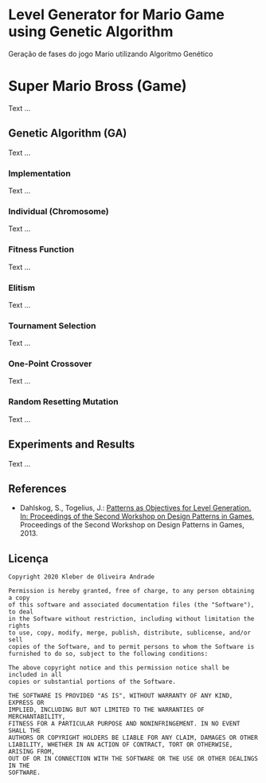 # Level Generator for Mario Game using Genetic Algorithm

Geração de fases do jogo Mario utilizando Algoritmo Genético


# Super Mario Bross (Game)

Text ...

## Genetic Algorithm (GA)

Text ...

### Implementation

Text ...

### Individual (Chromosome)

Text ...

### Fitness Function

Text ...

### Elitism 

Text ...

### Tournament Selection

Text ...

### One-Point Crossover

Text ...

### Random Resetting Mutation

Text ...

## Experiments and Results

Text ...

## References

* Dahlskog, S., Togelius, J.: [Patterns as Objectives for Level Generation. In: Proceedings of the Second Workshop on Design Patterns in Games](https://muep.mau.se/handle/2043/15713), Proceedings of the Second Workshop on Design Patterns in Games, 2013.

## Licença

    Copyright 2020 Kleber de Oliveira Andrade
    
    Permission is hereby granted, free of charge, to any person obtaining a copy
    of this software and associated documentation files (the "Software"), to deal
    in the Software without restriction, including without limitation the rights
    to use, copy, modify, merge, publish, distribute, sublicense, and/or sell
    copies of the Software, and to permit persons to whom the Software is
    furnished to do so, subject to the following conditions:
    
    The above copyright notice and this permission notice shall be included in all
    copies or substantial portions of the Software.
    
    THE SOFTWARE IS PROVIDED "AS IS", WITHOUT WARRANTY OF ANY KIND, EXPRESS OR
    IMPLIED, INCLUDING BUT NOT LIMITED TO THE WARRANTIES OF MERCHANTABILITY,
    FITNESS FOR A PARTICULAR PURPOSE AND NONINFRINGEMENT. IN NO EVENT SHALL THE
    AUTHORS OR COPYRIGHT HOLDERS BE LIABLE FOR ANY CLAIM, DAMAGES OR OTHER
    LIABILITY, WHETHER IN AN ACTION OF CONTRACT, TORT OR OTHERWISE, ARISING FROM,
    OUT OF OR IN CONNECTION WITH THE SOFTWARE OR THE USE OR OTHER DEALINGS IN THE
    SOFTWARE.
